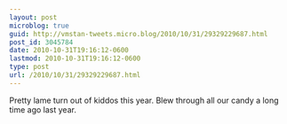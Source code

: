 ```yaml
---
layout: post
microblog: true
guid: http://vmstan-tweets.micro.blog/2010/10/31/29329229687.html
post_id: 3045784
date: 2010-10-31T19:16:12-0600
lastmod: 2010-10-31T19:16:12-0600
type: post
url: /2010/10/31/29329229687.html
---
```

Pretty lame turn out of kiddos this year. Blew through all our candy a long time ago last year.
